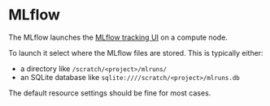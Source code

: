 # MLflow
The MLflow launches the [MLflow tracking UI](https://www.mlflow.org/) on a compute node.

To launch it select where the MLflow files are stored. This is
typically either:

- a directory like `/scratch/<project>/mlruns/`
- an SQLite database like `sqlite:////scratch/<project>/mlruns.db`

The default resource settings should be fine for most cases.
